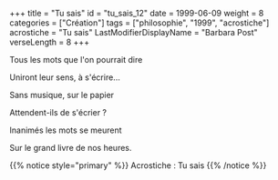 +++
title = "Tu sais"
id = "tu_sais_12"
date = 1999-06-09
weight = 8
categories = ["Création"]
tags = ["philosophie", "1999", "acrostiche"]
acrostiche = "Tu sais"
LastModifierDisplayName = "Barbara Post"
verseLength = 8
+++

Tous les mots que l'on pourrait dire

Uniront leur sens, à s'écrire...

Sans musique, sur le papier

Attendent-ils de s'écrier ?

Inanimés les mots se meurent

Sur le grand livre de nos heures.

{{% notice style="primary" %}}
Acrostiche : Tu sais
{{% /notice %}}
